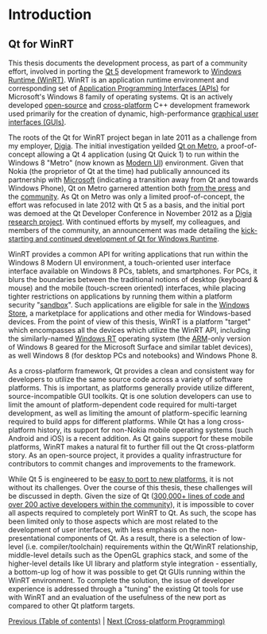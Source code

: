 # Introduction

## Qt for WinRT
This thesis documents the development process, as part of a community effort, involved in porting the [Qt 5](/appendix/terms.md#qt) development framework to [Windows Runtime (WinRT)](/appendix/terms.md#winrt). WinRT is an application runtime environment and corresponding set of [Application Programming Interfaces (APIs)](/appendix/terms.md#api) for Microsoft's Windows 8 family of operating systems. Qt is an actively developed [open-source](/appendix/terms.md#open-source) and [cross-platform](/appendix/terms.md#cross-platform) C++ development framework used primarily for the creation of dynamic, high-performance [graphical user interfaces (GUIs)](/appendix/terms.md#gui).

The roots of the Qt for WinRT project began in late 2011 as a challenge from my employer, [Digia](/appendix/terms.md#digia). The initial investigation yeilded [Qt on Metro](/appendix/references.md#qt-on-metro), a proof-of-concept allowing a Qt 4 application (using Qt Quick 1) to run within the Windows 8 "Metro" (now known as [Modern UI](/appendix/terms.md#modern-ui)) environment. Given that Nokia (the proprietor of Qt at the time) had publically announced its partnership with [Microsoft](/appendix/references.md#microsoft-and-nokia-announce-partnership) (indicating a transition away from Qt and towards Windows Phone), Qt on Metro garnered attention both [from the press](/appendix/references.md#tietoviikko-qt-coverage) and the [community](/appendix/references.md#initial-qt-on-winrt-investigation). As Qt on Metro was only a limited proof-of-concept, the effort was refocused in late 2012 with Qt 5 as a basis, and the initial port was demoed at the Qt Developer Conference in November 2012 as a [Digia research project](/appendix/references.md#qt-developer-days-2012-windows-8-demo). With continued efforts by myself, my colleagues, and members of the community, an announcement was made detailing the [kick-starting and continued development of Qt for Windows Runtime](/appendix/references.md#port-to-windows-runtime-kick-started).

WinRT provides a common API for writing applications that run within the Windows 8 Modern UI environment, a touch-oriented user interface interface available on Windows 8 PCs, tablets, and smartphones. For PCs, it blurs the boundaries between the traditional notions of desktop (keyboard & mouse) and the mobile (touch-screen oriented) interfaces, while placing tighter restrictions on applications by running them within a platform security "[sandbox](/appendix/terms.md#sandbox)". Such applications are eligible for sale in the [Windows Store](/appendix/terms.md#windows-store), a marketplace for applications and other media for Windows-based devices. From the point of view of this thesis, WinRT is a platform "target" which encompasses all the devices which utilize the WinRT API, including the similarly-named [Windows RT](/appendix/terms.md#windows-rt) operating system (the [ARM](/appendix/terms.md#arm)-only version of Windows 8 geared for the Microsoft Surface and similar tablet devices), as well Windows 8 (for desktop PCs and notebooks) and Windows Phone 8.

As a cross-platform framework, Qt provides a clean and consistent way for developers to utilize the same source code across a variety of software platforms. This is important, as platforms generally provide utilize different, source-incompatible GUI toolkits. Qt is one solution developers can use to limit the amount of platform-dependent code required for multi-target development, as well as limiting the amount of platform-specific learning required to build apps for different platforms. While Qt has a long cross-platform history, its support for non-Nokia mobile operating systems (such Android and iOS) is a recent addition. As Qt gains support for these mobile platforms, WinRT makes a natural fit to further fill out the Qt cross-platform story. As an open-source project, it provides a quality infrastructure for contributors to commit changes and improvements to the framework.

While Qt 5 is engineered to be [easy to port to new platforms](/appendix/references.md#introducing-qt-50), it is not without its challenges. Over the course of this thesis, these challenges will be discussed in depth. Given the size of Qt ([300,000+ lines of code and over 200 active developers within the community](/appendix/references.md#qt-statistics)), it is impossible to cover all aspects required to completely port WinRT to Qt. As such, the scope has been limited only to those aspects which are most related to the development of user interfaces, with less emphasis on the non-presentational components of Qt. As a result, there is a selection of low-level (i.e. compiler/toolchain) requirements within the Qt/WinRT relationship, middle-level details such as the OpenGL graphics stack, and some of the higher-level details like UI library and platform style integration - essentially, a bottom-up log of how it was possible to get Qt GUIs running within the WinRT environment. To complete the solution, the issue of developer experience is addressed through a "tuning" the existing Qt tools for use with WinRT and an evaluation of the usefulness of the new port as compared to other Qt platform targets.

[Previous (Table of contents)](../toc.md) | [Next (Cross-platform Programming)](../background/xplatform.md)
